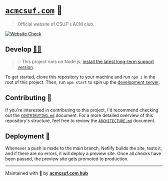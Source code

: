 # [`acmcsuf.com`][demo_url] 🐘

> Official website of CSUF's ACM club.

[![Website Check](https://github.com/EthanThatOneKid/acmcsuf.com/actions/workflows/check_website.yaml/badge.svg)](https://github.com/EthanThatOneKid/acmcsuf.com/actions/workflows/check_website.yaml)

## Develop [👩‍💻][netlify_dashboard]

> 💡 This project runs on Node.js; [install the latest long-term support version][node_download].

To get started, clone this repository to your machine and run `npm i` in the root of this project.
Then, run `npm start` to spin up the [development server][dev_server].

## Contributing 🤝

If you're interested in contributing to this project, I'd recommend checking out the [`CONTRIBUTING.md`](CONTRIBUTING.md) document.
For a more detailed overview of this repository's structure, feel free to review the [`ARCHITECTURE.md`](ARCHITECTURE.md) document.

## Deployment 🚀

Whenever a push is made to the main branch, Netlify builds the site, tests it, and if there are no errors, it will deploy a preview site.
Once all checks have been passed, the preview site gets promoted to production.

---

Maintained with 💖 by [**acmcsuf.com hub**][team_doc]

[node_download]: https://nodejs.org/en/download/
[github_action_deploy]: .github/workflows/deploy.yaml
[demo_url]: https://acmcsuf.com/
[acm_officers]: https://acmcsuf.com/about/
[webmaster_url]: https://github.com/EthanThatOneKid/
[dev_server]: http://localhost:3000/
[netlify_dashboard]: https://app.netlify.com/sites/acmcsuf
[team_doc]: https://docs.google.com/document/d/11GoIBTAAnIOgmWuG1TsgXUE3MMkweQ8V6bB9TbrY0Hs/edit?usp=sharing
